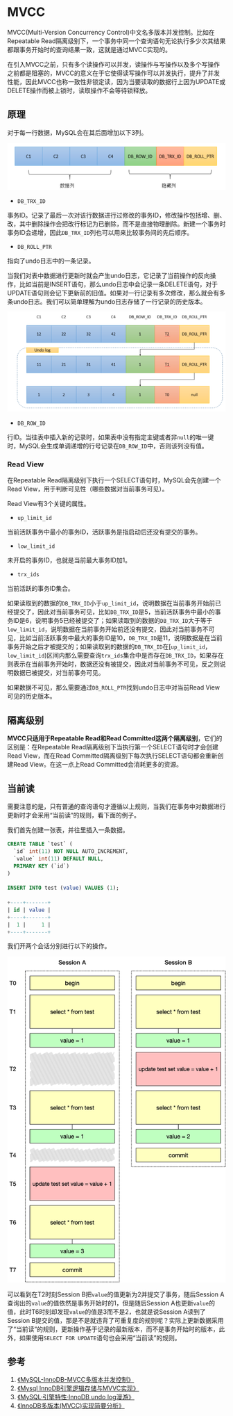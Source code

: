 # MVCC

MVCC(Multi-Version Concurrency Control)中文名多版本并发控制。比如在Repeatable Read隔离级别下，一个事务中同一个查询语句无论执行多少次其结果都跟事务开始时的查询结果一致，这就是通过MVCC实现的。

在引入MVCC之前，只有多个读操作可以并发，读操作与写操作以及多个写操作之前都是阻塞的，MVCC的意义在于它使得读写操作可以并发执行，提升了并发性能，因此MVCC也称一致性非锁定读，因为当要读取的数据行上因为UPDATE或DELETE操作而被上锁时，读取操作不会等待锁释放。

## 原理

对于每一行数据，MySQL会在其后面增加以下3列。

![](resources/mvcc_1.png)

- `DB_TRX_ID`

事务ID。记录了最后一次对该行数据进行过修改的事务ID，修改操作包括增、删、改，其中删除操作会把改行标记为已删除，而不是直接物理删除。新建一个事务时事务ID会递增，因此`DB_TRX_ID`列也可以用来比较事务间的先后顺序。

- `DB_ROLL_PTR`

指向了undo日志中的一条记录。

当我们对表中数据进行更新时就会产生undo日志，它记录了当前操作的反向操作，比如当前是INSERT语句，那么undo日志中会记录一条DELETE语句，对于UPDATE语句则会记下更新前的旧值。如果对一行记录有多次修改，那么就会有多条undo日志。我们可以简单理解为undo日志存储了一行记录的历史版本。

![](resources/mvcc_2.png)

- `DB_ROW_ID`

行ID。当往表中插入新的记录时，如果表中没有指定主键或者非`null`的唯一键时，MySQL会生成单调递增的行号记录在`DB_ROW_ID`中，否则该列没有值。

### Read View

在Repeatable Read隔离级别下执行一个SELECT语句时，MySQL会先创建一个Read View，用于判断可见性（哪些数据对当前事务可见）。

Read View有3个关键的属性。

- `up_limit_id`

当前活跃事务中最小的事务ID，活跃事务是指启动后还没有提交的事务。

- `low_limit_id`

未开启的事务ID，也就是当前最大事务ID加1。

- `trx_ids`

当前活跃的事务ID集合。

如果读取到的数据的`DB_TRX_ID`小于`up_limit_id`，说明数据在当前事务开始前已经提交了，因此对当前事务可见，比如`DB_TRX_ID`是5，当前活跃事务中最小的事务ID是6，说明事务5已经被提交了；如果读取到的数据的`DB_TRX_ID`大于等于`low_limit_id`，说明数据在当前事务开始前还没有提交，因此对当前事务不可见，比如当前活跃事务中最大的事务ID是10，`DB_TRX_ID`是11，说明数据是在当前事务开始之后才被提交的；如果读取到的数据的`DB_TRX_ID`在[`up_limit_id`，`low_limit_id`)区间内那么需要查询`trx_ids`集合中是否存在`DB_TRX_ID`，如果存在则表示在当前事务开始时，数据还没有被提交，因此对当前事务不可见，反之则说明数据已被提交，对当前事务可见。

如果数据不可见，那么需要通过`DB_ROLL_PTR`找到undo日志中对当前Read View可见的历史版本。

## 隔离级别

**MVCC只适用于Repeatable Read和Read Committed这两个隔离级别**，它们的区别是：在Repeatable Read隔离级别下当执行第一个SELECT语句时才会创建Read View，而在Read Committed隔离级别下每次执行SELECT语句都会重新创建Read View。在这一点上Read Committed会消耗更多的资源。

## 当前读

需要注意的是，只有普通的查询语句才遵循以上规则，当我们在事务中对数据进行更新时才会采用“当前读”的规则，看下面的例子。

我们首先创建一张表，并往里插入一条数据。

```sql
CREATE TABLE `test` (
  `id` int(11) NOT NULL AUTO_INCREMENT,
  `value` int(11) DEFAULT NULL,
  PRIMARY KEY (`id`)
)

INSERT INTO test (value) VALUES (1);

+----+-------+
| id | value |
+----+-------+
|  1 |     1 |
+----+-------+
```

我们开两个会话分别进行以下的操作。

![](resources/mvcc_3.jpg)

可以看到在T2时刻Session B把`value`的值更新为2并提交了事务，随后Session A查询出的`value`的值依然是事务开始时的1，但是随后Session A也更新`value`的值，此时T6时刻却发现`value`的值是3而不是2，也就是说Session A读到了Session B提交的值，那是不是就违背了可重复度的规则呢？实际上更新数据采用了“当前读”的规则，更新操作基于记录的最新版本，而不是事务开始时的版本，此外，如果使用`SELECT FOR UPDATE`语句也会采用“当前读”的规则。

## 参考

1. [《MySQL-InnoDB-MVCC多版本并发控制》](https://segmentfault.com/a/1190000012650596)
2. [《Mysql InnoDB引擎逻辑存储与MVVC实现》](https://www.meiwen.com.cn/subject/mjpqyftx.html)
3. [《MySQL·引擎特性·InnoDB undo log漫游》](http://mysql.taobao.org/monthly/2015/04/01/)
4. [《InnoDB多版本(MVCC)实现简要分析》](http://hedengcheng.com/?p=148#_Toc322691905)
